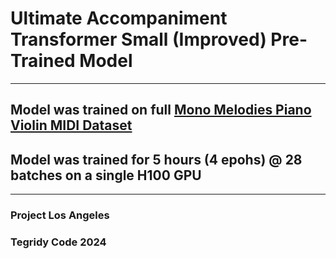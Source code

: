 # Ultimate Accompaniment Transformer Small (Improved) Pre-Trained Model

***

## Model was trained on full [Mono Melodies Piano Violin MIDI Dataset](https://github.com/asigalov61/Tegridy-MIDI-Dataset/tree/master/Mono-Melodies/Piano-Violin)
## Model was trained for 5 hours (4 epohs) @ 28 batches on a single H100 GPU

***

### Project Los Angeles
### Tegridy Code 2024
